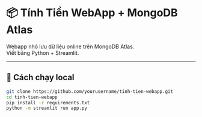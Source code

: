 # 📦 Tính Tiền WebApp + MongoDB Atlas

Webapp nhỏ lưu dữ liệu online trên MongoDB Atlas.  
Viết bằng Python + Streamlit.

---

## 🚀 Cách chạy local
```bash
git clone https://github.com/yourusername/tinh-tien-webapp.git
cd tinh-tien-webapp
pip install -r requirements.txt
python -m streamlit run app.py
